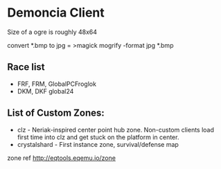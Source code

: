 # Demoncia Client

Size of a ogre is roughly 48x64


convert  *.bmp to jpg = >magick mogrify -format jpg *.bmp


## Race list

- FRF, FRM, GlobalPCFroglok
- DKM, DKF global24

## List of Custom Zones:
- clz - Neriak-inspired center point hub zone. Non-custom clients load first time into clz and get stuck on the platform in center.
- crystalshard - First instance zone, survival/defense map

zone ref
http://eqtools.eqemu.io/zone